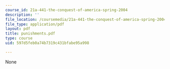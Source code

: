 ```yaml
---
course_id: 21a-441-the-conquest-of-america-spring-2004
description: ''
file_location: /coursemedia/21a-441-the-conquest-of-america-spring-2004/597d5feb0a74b7319c431bfabe95a998_punishments.pdf
file_type: application/pdf
layout: pdf
title: punishments.pdf
type: course
uid: 597d5feb0a74b7319c431bfabe95a998

---
```

None